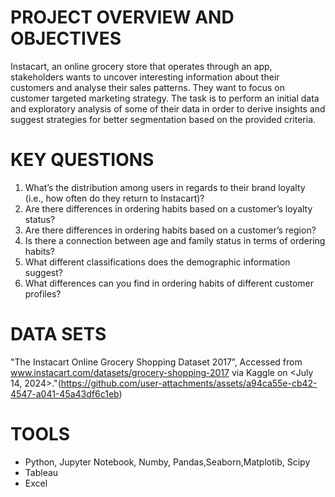 # PROJECT OVERVIEW AND OBJECTIVES
Instacart, an online grocery store that operates through an app, stakeholders wants to uncover interesting information about their customers and analyse their sales patterns. They want to focus on customer targeted marketing strategy. The task is to perform an initial data and exploratory analysis of some of their data in order to derive insights and suggest strategies for better segmentation based on the provided criteria. 																																							
# KEY QUESTIONS
1. What’s the distribution among users in regards to their brand loyalty (i.e., how often do they return to Instacart)?
2. Are there differences in ordering habits based on a customer’s loyalty status?
3. Are there differences in ordering habits based on a customer’s region?
4. Is there a connection between age and family status in terms of ordering habits?
5. What different classifications does the demographic information suggest?
6. What differences can you find in ordering habits of different customer profiles?
   
# DATA SETS
"The Instacart Online Grocery Shopping Dataset 2017”, Accessed from www.instacart.com/datasets/grocery-shopping-2017 via Kaggle on <July 14, 2024>."(https://github.com/user-attachments/assets/a94ca55e-cb42-4547-a041-45a43df6c1eb)

# TOOLS
* Python, Jupyter Notebook, Numby, Pandas,Seaborn,Matplotib, Scipy
* Tableau
* Excel

